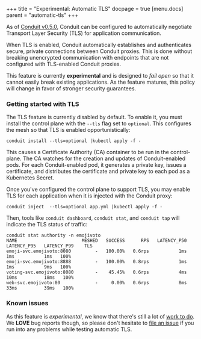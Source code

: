 +++
title = "Experimental: Automatic TLS"
docpage = true
[menu.docs]
    parent = "automatic-tls"
+++

As of [Conduit v0.5.0][conduit-v0.5.0], Conduit can be configured to
automatically negotiate Transport Layer Security (TLS) for application
communication.

When TLS is enabled, Conduit automatically establishes and authenticates
secure, private connections between Conduit proxies. This is done without
breaking unencrypted communication with endpoints that are not configured
with TLS-enabled Conduit proxies.

This feature is currently **experimental** and is designed to _fail open_ so
that it cannot easily break existing applications. As the feature matures,
this policy will change in favor of stronger security guarantees.

### Getting started with TLS

The TLS feature is currently disabled by default. To enable it, you must
install the control plane with the `--tls` flag set to `optional`. This
configures the mesh so that TLS is enabled opportunistically:

```
conduit install --tls=optional |kubectl apply -f -
```

This causes a Certificate Authority (CA) container to be run in the
control-plane. The CA watches for the creation and updates of Conduit-enabled
pods. For each Conduit-enabled pod, it generates a private key, issues a
certificate, and distributes the certificate and private key to each pod as a
Kubernetes Secret.

Once you've configured the control plane to support TLS, you may enable TLS
for each application when it is injected with the Conduit proxy:

```
conduit inject  --tls=optional app.yml |kubectl apply -f -
```

Then, tools like `conduit dashboard`, `conduit stat`, and `conduit tap` will
indicate the TLS status of traffic:

```
conduit stat authority -n emojivoto
NAME                        MESHED   SUCCESS      RPS   LATENCY_P50   LATENCY_P95   LATENCY_P99    TLS
emoji-svc.emojivoto:8080         -   100.00%   0.6rps           1ms           1ms           1ms   100%
emoji-svc.emojivoto:8888         -   100.00%   0.8rps           1ms           1ms           9ms   100%
voting-svc.emojivoto:8080        -    45.45%   0.6rps           4ms          10ms          18ms   100%
web-svc.emojivoto:80             -     0.00%   0.6rps           8ms          33ms          39ms   100%
```

### Known issues

As this feature is _experimental_, we know that there's still a lot of [work
to do][tls-issues]. We **LOVE** bug reports though, so please don't hesitate
to [file an issue][new-issue] if you run into any problems while testing
automatic TLS.

[conduit-v0.5.0]: https://github.com/linkerd/linkerd2/releases/tag/v0.5.0
[tls-issues]: https://github.com/linkerd/linkerd2/issues?q=is%3Aissue+is%3Aopen+label%3Aarea%2Ftls
[new-issue]: https://github.com/linkerd/linkerd2/issues/new
